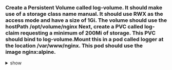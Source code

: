 ### Create a Persistent Volume called log-volume. It should make use of a storage class name manual. It should use RWX as the access mode and have a size of 1Gi. The volume should use the hostPath /opt/volume/nginx Next, create a PVC called log-claim requesting a minimum of 200Mi of storage. This PVC should bind to log-volume.Mount this in a pod called logger at the location /var/www/nginx. This pod should use the image nginx:alpine.

<details><summary>show</summary>
<p>

create a pv with the given requirements: 

```bash
vim pv.yaml 
```

```YAML
apiVersion: v1
kind: PersistentVolume
metadata:
  name: log-volume
spec:
  storageClassName: manual
  capacity:
    storage: 1Gi
  accessModes:
    - ReadWriteMany
  hostPath:
    path: "/opt/volume/nginx"
```

```bash
kubectl create -f pv.yaml
```

create a pvc with the given requirements:

```bash
vim pvc.yaml 
```

```YAML
apiVersion: v1
kind: PersistentVolumeClaim
metadata:
  name: log-volume-claim
spec:
  storageClassName: manual
  accessModes:
    - ReadWriteMany
  resources:
    requests:
      storage: 200Mi
```

```bash
kubectl create -f pvc.yaml
```

ensure that the pvc is bound to the pv created : 

```bash
kubectl get pvc | grep -i log-volume-claim
```

create a pod using the above pvc as a volume mount with the details mentioned in the question

```bash
vim pod.yaml 
```

```YAML
apiVersion: v1
kind: Pod
metadata:
  name: logger
spec:
  volumes:
    - name: pv-storage
      persistentVolumeClaim:
        claimName: log-volume-claim
  containers:
    - name: task-pv-container
      image: nginx:alpine
      volumeMounts:
        - mountPath: "/var/www/nginx"
          name: pv-storage
```

```bash
kubectl create -f pod.yaml
```

ensure that pod is up and running 

```bash
kubectl get pods
```

</p>
</details>
